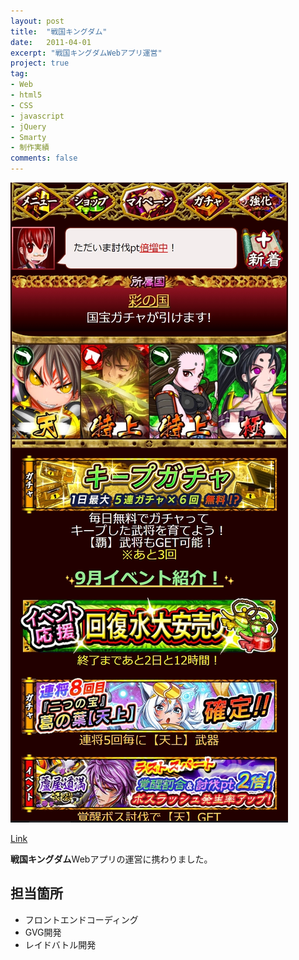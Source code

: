 ```yaml
---
layout: post
title:  "戦国キングダム"
date:   2011-04-01
excerpt: "戦国キングダムWebアプリ運営"
project: true
tag:
- Web
- html5
- CSS
- javascript
- jQuery
- Smarty
- 制作実績
comments: false
---
```


![戦国キングダム](../assets/img/sengokukingdom.jpg)
<div class="center">
    <a href="https://jp.apps.gree.net/ja/943" class="btn">Link</a>
</div>

<b>戦国キングダム</b>Webアプリの運営に携わりました。

## 担当箇所
* フロントエンドコーディング
* GVG開発
* レイドバトル開発
